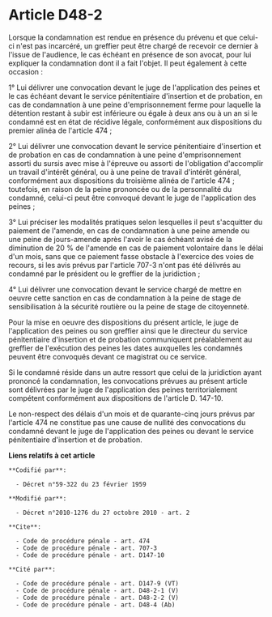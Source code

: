 # Article D48-2

Lorsque la condamnation est rendue en présence du prévenu et que celui-ci n'est pas incarcéré, un greffier peut être chargé
de recevoir ce dernier à l'issue de l'audience, le cas échéant en présence de son avocat, pour lui expliquer la condamnation
dont il a fait l'objet. Il peut également à cette occasion : 

1° Lui délivrer une convocation devant le juge de l'application des peines et le cas échéant devant le service pénitentiaire
d'insertion et de probation, en cas de condamnation à une peine d'emprisonnement ferme pour laquelle la détention restant à
subir est inférieure ou égale à deux ans ou à un an si le condamné est en état de récidive légale, conformément aux
dispositions du premier alinéa de l'article 474 ; 

2° Lui délivrer une convocation devant le service pénitentiaire d'insertion et de probation en cas de condamnation à une
peine d'emprisonnement assorti du sursis avec mise à l'épreuve ou assorti de l'obligation d'accomplir un travail d'intérêt
général, ou à une peine de travail d'intérêt général, conformément aux dispositions du troisième alinéa de l'article 474 ;
toutefois, en raison de la peine prononcée ou de la personnalité du condamné, celui-ci peut être convoqué devant le juge de
l'application des peines ; 

3° Lui préciser les modalités pratiques selon lesquelles il peut s'acquitter du paiement de l'amende, en cas de condamnation
à une peine amende ou une peine de jours-amende après l'avoir le cas échéant avisé de la diminution de 20 % de l'amende en
cas de paiement volontaire dans le délai d'un mois, sans que ce paiement fasse obstacle à l'exercice des voies de recours, si
les avis prévus par l'article 707-3 n'ont pas été délivrés au condamné par le président ou le greffier de la juridiction ; 

4° Lui délivrer une convocation devant le service chargé de mettre en oeuvre cette sanction en cas de condamnation à la peine
de stage de sensibilisation à la sécurité routière ou la peine de stage de citoyenneté. 

Pour la mise en oeuvre des dispositions du présent article, le juge de l'application des peines ou son greffier ainsi que le
directeur du service pénitentiaire d'insertion et de probation communiquent préalablement au greffier de l'exécution des
peines les dates auxquelles les condamnés peuvent être convoqués devant ce magistrat ou ce service. 

Si le condamné réside dans un autre ressort que celui de la juridiction ayant prononcé la condamnation, les convocations
prévues au présent article sont délivrées par le juge de l'application des peines territorialement compétent conformément aux
dispositions de l'article D. 147-10. 

Le non-respect des délais d'un mois et de quarante-cinq jours prévus par l'article 474 ne constitue pas une cause de nullité
des convocations du condamné devant le juge de l'application des peines ou devant le service pénitentiaire d'insertion et de
probation.

**Liens relatifs à cet article**

	**Codifié par**:

	  - Décret n°59-322 du 23 février 1959

	**Modifié par**:

	  - Décret n°2010-1276 du 27 octobre 2010 - art. 2

	**Cite**:

	  - Code de procédure pénale - art. 474
	  - Code de procédure pénale - art. 707-3
	  - Code de procédure pénale - art. D147-10

	**Cité par**:

	  - Code de procédure pénale - art. D147-9 (VT)
	  - Code de procédure pénale - art. D48-2-1 (V)
	  - Code de procédure pénale - art. D48-2-2 (V)
	  - Code de procédure pénale - art. D48-4 (Ab)
